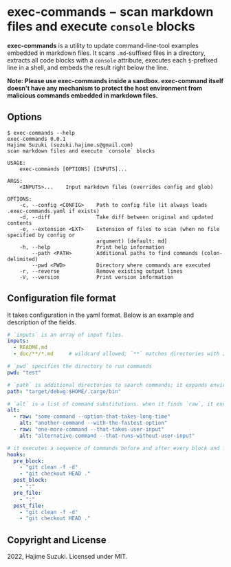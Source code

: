 
# exec-commands − scan markdown files and execute `console` blocks

**exec-commands** is a utility to update command-line-tool examples embedded in markdown files. It scans `.md`-suffixed files in a directory, extracts all code blocks with a `console` attribute, executes each `$`-prefixed line in a shell, and embeds the result right below the line.

**Note: Please use exec-commands inside a sandbox. exec-command itself doesn't have any mechanism to protect the host environment from malicious commands embedded in markdown files.**

## Options

```console
$ exec-commands --help
exec-commands 0.0.1
Hajime Suzuki (suzuki.hajime.s@gmail.com)
scan markdown files and execute `console` blocks

USAGE:
    exec-commands [OPTIONS] [INPUTS]...

ARGS:
    <INPUTS>...    Input markdown files (overrides config and glob)

OPTIONS:
    -c, --config <CONFIG>    Path to config file (it always loads .exec-commands.yaml if exists)
    -d, --diff               Take diff between original and updated contents
    -e, --extension <EXT>    Extension of files to scan (when no file specified by config or
                             argument) [default: md]
    -h, --help               Print help information
        --path <PATH>        Additional paths to find commands (colon-delimited)
        --pwd <PWD>          Directory where commands are executed
    -r, --reverse            Remove existing output lines
    -V, --version            Print version information
```

## Configuration file format

It takes configuration in the yaml format. Below is an example and description of the fields.

```yaml
# `inputs` is an array of input files.
inputs:
  - README.md
  - doc/**/*.md  	# wildcard allowed; `**` matches directories with zero or more depths.

# `pwd` specifies the directory to run commands
pwd: "test"

# `path` is additional directories to search commands; it expands environment variables.
path: "target/debug:$HOME/.cargo/bin"

# `alt` is a list of command substitutions. when it finds `raw`, it executes `alt` instead.
alt:
  - raw: "some-command --option-that-takes-long-time"
    alt: "another-command --with-the-fastest-option"
  - raw: "one-more-command --that-takes-user-input"
    alt: "alternative-command --that-runs-without-user-input"

# it executes a sequence of commands before and after every block and file.
hooks:
  pre_block:
    - "git clean -f -d"
    - "git checkout HEAD ."
  post_block:
    - ":"
  pre_file:
    - ":"
  post_file:
    - "git clean -f -d"
    - "git checkout HEAD ."
```

## Copyright and License

2022, Hajime Suzuki. Licensed under MIT.
